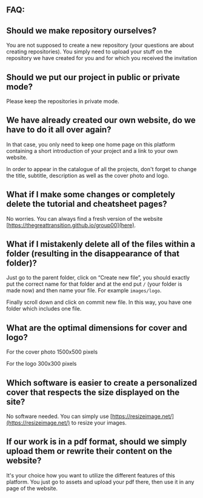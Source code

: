 
## FAQ: 

## Should we make repository ourselves?
 You are not supposed to create a new repository (your questions are about creating repositories). You simply need to upload your stuff on the repository we have created for you and for which you received the invitation 

## Should we put our project in public or private mode?
Please keep the repositories in private mode.

## We have already created our own website, do we have to do it all over again?
In that case, you only need to keep one home page on this platform containing a short introduction of your project and a link to your own website. 

In order to appear in the catalogue of all the projects, don't forget to change the title, subtitle, description as well as the cover photo and logo.

## What if I make some changes or completely delete the tutorial and cheatsheet pages?
No worries. You can always find a fresh version of the website [https://thegreattransition.github.io/group00](here).

## What if I mistakenly delete all of the files within a folder (resulting in the disappearance of that folder)? 
Just go to the parent folder, click on “Create new file”, you should exactly put the correct name for that folder and at the end put `/` (your folder is made now) and then name your file. For example `images/logo`.

Finally scroll down and click on commit new file. In this way, you have one folder which includes one file. 

## What are the optimal dimensions for cover and logo?
For the cover photo 1500x500 pixels

For the logo 300x300 pixels

## Which software is easier to create a personalized cover that respects the size displayed on the site?
No software needed. You can simply use [https://resizeimage.net/](https://resizeimage.net/) to resize your images.

## If our work is in a pdf format, should we simply upload them or rewrite their content on the website?
It's your choice how you want to utilize the different features of this platform. You just go to assets and upload your pdf there, then use it in any page of the website.
